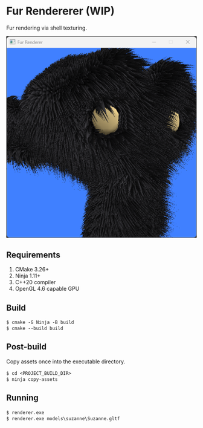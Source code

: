 # Fur Rendererer (WIP)

Fur rendering via shell texturing.

![Suzanne](media/suzanne.png)

## Requirements

1. CMake 3.26+
2. Ninja 1.11+
3. C++20 compiler
4. OpenGL 4.6 capable GPU

## Build

```
$ cmake -G Ninja -B build
$ cmake --build build
```

## Post-build

Copy assets once into the executable directory.

```
$ cd <PROJECT_BUILD_DIR>
$ ninja copy-assets
```

## Running

```
$ renderer.exe
$ renderer.exe models\suzanne\Suzanne.gltf
```
